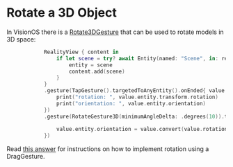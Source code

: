 #  Rotate a 3D Object

In VisionOS there is a [Rotate3DGesture](https://developer.apple.com/documentation/swiftui/rotategesture3d) that can be used to rotate models in 3D space:
```swift
            RealityView { content in
                if let scene = try? await Entity(named: "Scene", in: realityKitContentBundle) {
                    entity = scene
                    content.add(scene)
                }
            }
            .gesture(TapGesture().targetedToAnyEntity().onEnded{ value in
                print("rotation: ", value.entity.transform.rotation)
                print("orientation: ", value.entity.orientation)
            })
            .gesture(RotateGesture3D(minimumAngleDelta: .degrees(10)).targetedToAnyEntity().onChanged{ value in
                
                value.entity.orientation = value.convert(value.rotation, from: .local, to: entity)
            })
```

Read [this answer](https://stackoverflow.com/a/76823868/12806961) for instructions on how to implement rotation using a DragGesture.
